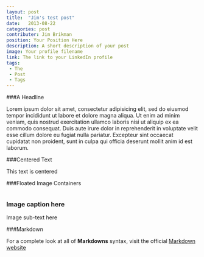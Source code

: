 ```yaml
---
layout: post
title:  "Jim's test post"
date:   2013-08-22
categories: post
contributer: Jim Brikman
position: Your Position Here
description: A short description of your post
image: Your profile filename
link: The link to your LinkedIn profile
tags: 
 - The 
 - Post 
 - Tags
---
```


###A Headline

Lorem ipsum dolor sit amet, consectetur adipisicing elit, sed do eiusmod tempor incididunt ut labore et dolore magna aliqua. Ut enim ad minim veniam, quis nostrud exercitation ullamco laboris nisi ut aliquip ex ea commodo consequat. Duis aute irure dolor in reprehenderit in voluptate velit esse cillum dolore eu fugiat nulla pariatur. Excepteur sint occaecat cupidatat non proident, sunt in culpa qui officia deserunt mollit anim id est laborum.

###Centered Text

<p class="centered">This text is centered</p>

###Floated Image Containers

<div class="row">
	<div class="col-12">
		<div>
			<img class="post-image" src="path/to/image" alt=""/>
		</div>
		<div>
			<h3>Image caption here</h3>
			<p>Image sub-text here</p>
		</div>
	</div>
	<!-- Copy and paste to add images as desired changing col-# to 12 - # of images you want on each line -->
</div>

###Markdown

For a complete look at all of **Markdowns** syntax, visit the official [Markdown website](http://daringfireball.net/projects/markdown/syntax)